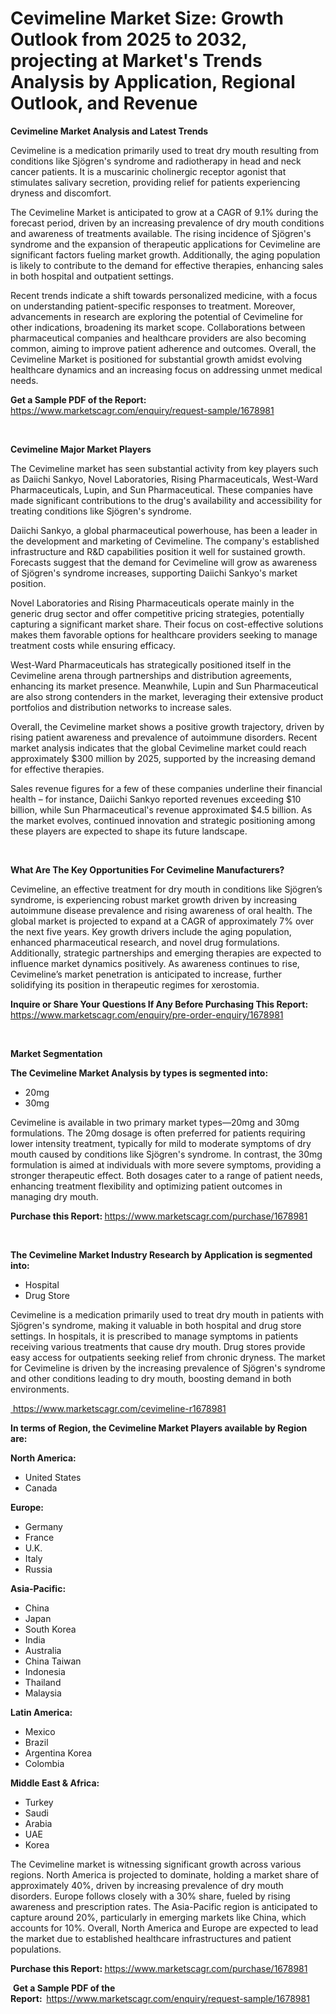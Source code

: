 <p><h1>Cevimeline Market Size: Growth Outlook from 2025 to 2032, projecting at Market's Trends Analysis by Application, Regional Outlook, and Revenue</h1></p><p><strong>Cevimeline Market Analysis and Latest Trends</strong></p>
<p><p>Cevimeline is a medication primarily used to treat dry mouth resulting from conditions like Sjögren's syndrome and radiotherapy in head and neck cancer patients. It is a muscarinic cholinergic receptor agonist that stimulates salivary secretion, providing relief for patients experiencing dryness and discomfort.</p><p>The Cevimeline Market is anticipated to grow at a CAGR of 9.1% during the forecast period, driven by an increasing prevalence of dry mouth conditions and awareness of treatments available. The rising incidence of Sjögren's syndrome and the expansion of therapeutic applications for Cevimeline are significant factors fueling market growth. Additionally, the aging population is likely to contribute to the demand for effective therapies, enhancing sales in both hospital and outpatient settings.</p><p>Recent trends indicate a shift towards personalized medicine, with a focus on understanding patient-specific responses to treatment. Moreover, advancements in research are exploring the potential of Cevimeline for other indications, broadening its market scope. Collaborations between pharmaceutical companies and healthcare providers are also becoming common, aiming to improve patient adherence and outcomes. Overall, the Cevimeline Market is positioned for substantial growth amidst evolving healthcare dynamics and an increasing focus on addressing unmet medical needs.</p></p>
<p><strong>Get a Sample PDF of the Report:&nbsp;</strong> <a href="https://www.marketscagr.com/enquiry/request-sample/1678981?utm_campaign=3517&utm_medium=2&utm_source=Github&utm_content=ia&utm_term=19042025&utm_id=cevimeline">https://www.marketscagr.com/enquiry/request-sample/1678981</a></p>
<p>&nbsp;</p>
<p><strong>Cevimeline Major Market Players</strong></p>
<p><p>The Cevimeline market has seen substantial activity from key players such as Daiichi Sankyo, Novel Laboratories, Rising Pharmaceuticals, West-Ward Pharmaceuticals, Lupin, and Sun Pharmaceutical. These companies have made significant contributions to the drug's availability and accessibility for treating conditions like Sjögren's syndrome.</p><p>Daiichi Sankyo, a global pharmaceutical powerhouse, has been a leader in the development and marketing of Cevimeline. The company's established infrastructure and R&D capabilities position it well for sustained growth. Forecasts suggest that the demand for Cevimeline will grow as awareness of Sjögren's syndrome increases, supporting Daiichi Sankyo's market position.</p><p>Novel Laboratories and Rising Pharmaceuticals operate mainly in the generic drug sector and offer competitive pricing strategies, potentially capturing a significant market share. Their focus on cost-effective solutions makes them favorable options for healthcare providers seeking to manage treatment costs while ensuring efficacy.</p><p>West-Ward Pharmaceuticals has strategically positioned itself in the Cevimeline arena through partnerships and distribution agreements, enhancing its market presence. Meanwhile, Lupin and Sun Pharmaceutical are also strong contenders in the market, leveraging their extensive product portfolios and distribution networks to increase sales.</p><p>Overall, the Cevimeline market shows a positive growth trajectory, driven by rising patient awareness and prevalence of autoimmune disorders. Recent market analysis indicates that the global Cevimeline market could reach approximately $300 million by 2025, supported by the increasing demand for effective therapies. </p><p>Sales revenue figures for a few of these companies underline their financial health – for instance, Daiichi Sankyo reported revenues exceeding $10 billion, while Sun Pharmaceutical's revenue approximated $4.5 billion. As the market evolves, continued innovation and strategic positioning among these players are expected to shape its future landscape.</p></p>
<p>&nbsp;</p>
<p><strong>What Are The Key Opportunities For Cevimeline Manufacturers?</strong></p>
<p><p>Cevimeline, an effective treatment for dry mouth in conditions like Sjögren’s syndrome, is experiencing robust market growth driven by increasing autoimmune disease prevalence and rising awareness of oral health. The global market is projected to expand at a CAGR of approximately 7% over the next five years. Key growth drivers include the aging population, enhanced pharmaceutical research, and novel drug formulations. Additionally, strategic partnerships and emerging therapies are expected to influence market dynamics positively. As awareness continues to rise, Cevimeline’s market penetration is anticipated to increase, further solidifying its position in therapeutic regimes for xerostomia.</p></p>
<p><strong>Inquire or Share Your Questions If Any Before Purchasing This Report:</strong> <a href="https://www.marketscagr.com/enquiry/pre-order-enquiry/1678981?utm_campaign=3517&utm_medium=2&utm_source=Github&utm_content=ia&utm_term=19042025&utm_id=cevimeline">https://www.marketscagr.com/enquiry/pre-order-enquiry/1678981</a></p>
<p>&nbsp;</p>
<p><strong>Market Segmentation</strong></p>
<p><strong>The Cevimeline Market Analysis by types is segmented into:</strong></p>
<p><ul><li>20mg</li><li>30mg</li></ul></p>
<p><p>Cevimeline is available in two primary market types—20mg and 30mg formulations. The 20mg dosage is often preferred for patients requiring lower intensity treatment, typically for mild to moderate symptoms of dry mouth caused by conditions like Sjögren's syndrome. In contrast, the 30mg formulation is aimed at individuals with more severe symptoms, providing a stronger therapeutic effect. Both dosages cater to a range of patient needs, enhancing treatment flexibility and optimizing patient outcomes in managing dry mouth.</p></p>
<p><strong>Purchase this Report:&nbsp;</strong><a href="https://www.marketscagr.com/purchase/1678981?utm_campaign=3517&utm_medium=2&utm_source=Github&utm_content=ia&utm_term=19042025&utm_id=cevimeline">https://www.marketscagr.com/purchase/1678981</a></p>
<p>&nbsp;</p>
<p><strong>The Cevimeline Market Industry Research by Application is segmented into:</strong></p>
<p><ul><li>Hospital</li><li>Drug Store</li></ul></p>
<p><p>Cevimeline is a medication primarily used to treat dry mouth in patients with Sjögren's syndrome, making it valuable in both hospital and drug store settings. In hospitals, it is prescribed to manage symptoms in patients receiving various treatments that cause dry mouth. Drug stores provide easy access for outpatients seeking relief from chronic dryness. The market for Cevimeline is driven by the increasing prevalence of Sjögren's syndrome and other conditions leading to dry mouth, boosting demand in both environments.</p></p>
<p><a href="https://www.marketscagr.com/cevimeline-r1678981?utm_campaign=3517&utm_medium=2&utm_source=Github&utm_content=ia&utm_term=19042025&utm_id=cevimeline">&nbsp;https://www.marketscagr.com/cevimeline-r1678981</a></p>
<p><strong>In terms of Region, the Cevimeline Market Players available by Region are:</strong></p>
<p>
    <p> <strong> North America: </strong>
        <ul>
            <li>United States</li>
            <li>Canada</li>
        </ul>
        </p> 
    <p> <strong> Europe: </strong>
        <ul>
            <li>Germany</li>
            <li>France</li>
            <li>U.K.</li>
            <li>Italy</li>
            <li>Russia</li>
        </ul>
        </p> 
    <p> <strong> Asia-Pacific: </strong>
        <ul>
            <li>China</li>
            <li>Japan</li>
            <li>South Korea</li>
            <li>India</li>
            <li>Australia</li>
            <li>China Taiwan</li>
            <li>Indonesia</li>
            <li>Thailand</li>
            <li>Malaysia</li>
        </ul>
        </p> 
    <p> <strong> Latin America: </strong>
        <ul>
            <li>Mexico</li>
            <li>Brazil</li>
            <li>Argentina Korea</li>
            <li>Colombia</li>
        </ul>
        </p> 
    <p> <strong> Middle East & Africa: </strong>
        <ul>
            <li>Turkey</li>
            <li>Saudi</li>
            <li>Arabia</li>
            <li>UAE</li>
            <li>Korea</li>
        </ul>
    </p>
    </p>
<p><p>The Cevimeline market is witnessing significant growth across various regions. North America is projected to dominate, holding a market share of approximately 40%, driven by increasing prevalence of dry mouth disorders. Europe follows closely with a 30% share, fueled by rising awareness and prescription rates. The Asia-Pacific region is anticipated to capture around 20%, particularly in emerging markets like China, which accounts for 10%. Overall, North America and Europe are expected to lead the market due to established healthcare infrastructures and patient populations.</p></p>
<p><strong>Purchase this Report: </strong><a href="https://www.marketscagr.com/purchase/1678981?utm_campaign=3517&utm_medium=2&utm_source=Github&utm_content=ia&utm_term=19042025&utm_id=cevimeline">https://www.marketscagr.com/purchase/1678981</a></p>
<p>&nbsp;<strong>Get a Sample PDF of the Report:&nbsp;&nbsp;</strong><a href="https://www.marketscagr.com/enquiry/request-sample/1678981?utm_campaign=3517&utm_medium=2&utm_source=Github&utm_content=ia&utm_term=19042025&utm_id=cevimeline">https://www.marketscagr.com/enquiry/request-sample/1678981</a></p>
<p><strong></strong></p>
<p><p></p><p></p><p></p></p>